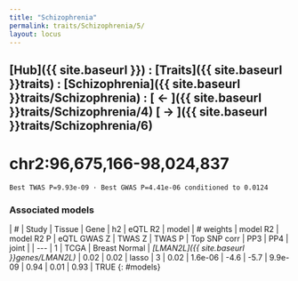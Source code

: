 ```yaml
---
title: "Schizophrenia"
permalink: traits/Schizophrenia/5/ 
layout: locus
---
```


## [Hub]({{ site.baseurl }}) : [Traits]({{ site.baseurl }}traits) : [Schizophrenia]({{ site.baseurl }}traits/Schizophrenia) :  [ ← ]({{ site.baseurl }}traits/Schizophrenia/4)  [ → ]({{ site.baseurl }}traits/Schizophrenia/6)

# chr2:96,675,166-98,024,837

`Best TWAS P=9.93e-09 · Best GWAS P=4.41e-06 conditioned to 0.0124`

<script>
Plotly.d3.csv("../5.cond.csv", function(data){ processData(data) } );
</script><div id="graph"></div>

### Associated models

| # | Study | Tissue | Gene | h2 | eQTL R2 | model | # weights | model R2 | model R2 P | eQTL GWAS Z | TWAS Z | TWAS P | Top SNP corr | PP3 | PP4 | joint |
| --- |
1 | TCGA | Breast Normal | *[LMAN2L]({{ site.baseurl }}genes/LMAN2L)* | 0.02 | 0.02 | lasso | 3 | 0.02 | 1.6e-06 | -4.6 | -5.7 | 9.9e-09 | 0.94 | 0.01 | 0.93 | TRUE
{: #models}

